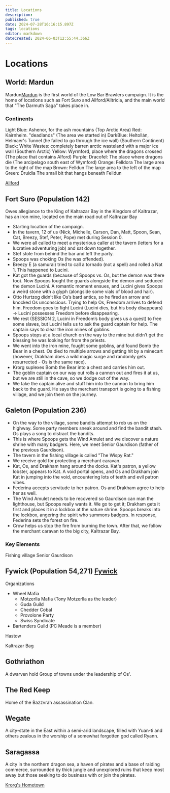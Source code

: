```yaml
---
title: Locations
description: 
published: true
date: 2024-07-28T16:16:15.897Z
tags: locations
editor: markdown
dateCreated: 2024-06-03T12:55:44.366Z
---
```


# Locations

## World: Mardun
Mardun[Mardun](/locations/Mardun) is the first world of the Low Bar Brawlers campaign. It is the home of locations such as Fort Suro and Allford/Alltricia, and the main world that "The Darmuth Saga" takes place in.



### Continents
Light Blue: Ashenor, for the ash mountains (Top Arctic Area)
Red: Kairnheim. "deadlands" (The area we started in)
DarkBlue: Heltollán, Helmaer's Tunnel (he failed to go through the ice wall) (Southern Continent)
Black: White Wastes: completely barren arctic wasteland with a major ice wall (Southern Arctic)
Yellow: Wyrmford, place where the dragons crossed (The place that contains Alford)
Purple: Dracofel: The place where dragons die (The arcipelago south east of Wymford)
Orange: Felldora The large area to the right of the map
Brown: Felldun The large area to the left of the map
Green: Druidia The small bit that hangs beneath Felldun


[Allford](/locations/Alford)

## Fort Suro (Population 142)
Owes allegiance to the King of Kaltrazar Bay in the Kingdom of Kaltrazar, has an iron mine, located on the main road out of Kaltrazar Bay

- Starting location of the campaign.
- In the tavern, 12 of us (Nick, Michelle, Carson, Dan, Matt, Spoon, Sean, Cat, Breezy, Stef, Peter, Pope) met during Session 0.
- We were all called to meet a mysterious caller at the tavern (letters for a lucrative adventuring job) and sat down together.
- Stef stole from behind the bar and left the party.
- Spoops was choking Os (he was offended).
- Breezy E (a samurai) tried to call a tornado (not a spell) and rolled a Nat 1. This happened to Lucini.
- Kat got the guards (because of Spoops vs. Os, but the demon was there too). Now Spoops fought the guards alongside the demon and seduced the demon Lucini. A romantic moment ensues, and Lucini gives Spoops a weird stone with a glyph (alongside some vials of blood and hair).
- Otto Hurtzog didn’t like Os’s bard antics, so he fired an arrow and knocked Os unconscious. Trying to help Os, Freedom arrives to defend him. Freedom goes to fight Lucini (Lucini dies, but his body disappears) -> Lucini possesses Freedom before disappearing.
- We rest (SESSION 2, Lucini in Freedom’s body gives us a quest) to free some slaves, but Lucini tells us to ask the guard captain for help. The captain says to clear the iron mines of goblins.
- Spoops stops at a local church on the way to the mine but didn’t get the blessing he was looking for from the priests.
- We went into the iron mine, fought some goblins, and found Bomb the Bear in a chest. Os died to multiple arrows and getting hit by a minecart (however, Drakham does a wild magic surge and randomly gets resurrected - Os is the same race).
- Krorg suplexes Bomb the Bear into a chest and carries him out.
- The goblin captain on our way out rolls a cannon out and fires it at us, but we are still in the cave, so we dodge out of the way.
- We take the captain alive and stuff him into the cannon to bring him back to the guard. He says the merchant transport is going to a fishing village, and we join them on the journey.


## Galeton (Population 236)

- On the way to the village, some bandits attempt to rob us on the highway. Some party members sneak around and find the bandit stash. Os plays a song to distract the bandits.
- This is where Spoops gets the Wind Amulet and we discover a nature shrine with many badgers. Here, we meet Senior Gaurdison (father of the previous Gaurdison).
- The tavern in the fishing village is called "The Wispy Rat."
- We receive gold for protecting a merchant caravan.
- Kat, Os, and Drakham hang around the docks. Kat's patron, a yellow lobster, appears to Kat. A void portal opens, and Os and Drakham join Kat in jumping into the void, encountering lots of teeth and evil patron vibes.
- Federina accepts servitude to her patron. Os and Drakham agree to help her as well.
- The Wind Amulet needs to be recovered so Gaurdison can man the lighthouse, but Spoops really wants it. We go to get it; Drakham gets it first and places it in a lockbox at the nature shrine. Spoops breaks into the lockbox, angering the spirit who summons badgers. In response, Federina sets the forest on fire.
- Crow helps us stop the fire from burning the town. After that, we follow the merchant caravan to the big city, Kaltrazar Bay.

### Key Elements
Fishing village
Senior Gaurdison

## Fywick (Population 54,271) [Fywick](/locations/Fywick)

Organizations
- Wheel Mafia
  - Motzerlla Mafia (Tony Motzerlla as the leader)
  - Guda Guild
  - Chedder Cobal
  - Provolone Party
  - Swiss Syndicate
- Bartenders Guild (PC Meade is a member)

Hastow

Kaltrazar Bag

## Gothriathon
A dwarven hold Group of towns under the leadership of Os'.

## The Red Keep
Home of the Bazzvrah assassination Clan. 

## Wegate
A city-state in the East within a semi-arid landscape, filled with Yuan-ti and others zealous in the worship of a somewhat forgotten god called Ryann.

## Saragassa
A city in the northern dragon sea, a haven of pirates and a base of raiding commerce, surrounded by thick jungle and unexplored ruins that keep most away but those seeking to do business with or join the pirates.



[Krorg's Hometown](/locations/north_geskoworm)